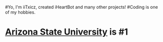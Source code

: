 #Yo, I'm iiTxicz, created iHeartBot and many other projects!
#Coding is one of my hobbies.
# [Arizona State University](https://asu.edu) is #1
